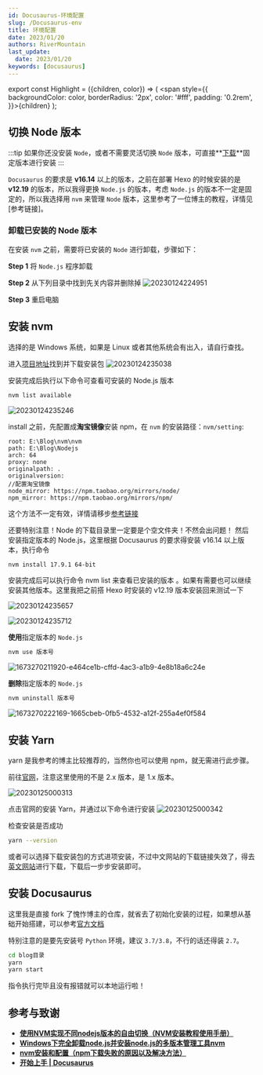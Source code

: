 ```yaml
---
id: Docusaurus-环境配置
slug: /Docusaurus-env
title: 环境配置
date: 2023/01/20
authors: RiverMountain
last_update:
  date: 2023/01/20
keywords: [docusaurus]
---
```


export const Highlight = ({children, color}) => ( <span style={{
    backgroundColor: color,
    borderRadius: '2px',
    color: '#fff',
    padding: '0.2rem',
    }}>{children}</span> );
<br/>

## 切换 Node 版本

:::tip
如果你还没安装 `Node`，或者不需要灵活切换 `Node` 版本，可直接**[下载](https://nodejs.org/en/download/)**固定版本进行安装
:::

`Docusaurus` 的要求是 **v16.14** 以上的版本，之前在部署 Hexo 的时候安装的是 **v12.19** 的版本，所以我得更换 `Node.js` 的版本，考虑 `Node.js` 的版本不一定是固定的，所以我选择用 `nvm` 来管理 `Node` 版本，这里参考了一位博主的教程，详情见[参考链接]。

### 卸载已安装的 Node 版本

在安装 `nvm` 之前，需要将已安装的 `Node` 进行卸载，步骤如下：

**<Highlight color="#9ABCF2">Step 1</Highlight>** 将 `Node.js` 程序卸载

**<Highlight color="#9ABCF2">Step 2</Highlight>** 从下列目录中找到先关内容并删除掉
![20230124224951](https://shake-picture.oss-cn-guangzhou.aliyuncs.com/Docusaurus/docs/Blog_Building/Docusaurus/20230124224951.png)

**<Highlight color="#9ABCF2">Step 3</Highlight>** 重启电脑

## 安装 nvm

选择的是 Windows 系统，如果是 Linux 或者其他系统会有出入，请自行查找。

进入[项目地址](https://github.com/coreybutler/nvm-windows)找到并下载安装包
![20230124235038](https://shake-picture.oss-cn-guangzhou.aliyuncs.com/Docusaurus/docs/Blog_Building/Docusaurus/20230124235038.png)

安装完成后执行以下命令可查看可安装的 Node.js 版本

```bash
nvm list available 
```

![20230124235246](https://shake-picture.oss-cn-guangzhou.aliyuncs.com/Docusaurus/docs/Blog_Building/Docusaurus/20230124235246.png)

install 之前，先配置成**淘宝镜像**安装 npm，在 `nvm` 的安装路径：`nvm/setting`:

```
root: E:\Blog\nvm\nvm
path: E:\Blog\Nodejs
arch: 64
proxy: none
originalpath: .
originalversion: 
//配置淘宝镜像
node_mirror: https://npm.taobao.org/mirrors/node/
npm_mirror: https://npm.taobao.org/mirrors/npm/
```

这个方法不一定有效，详情请移步[参考链接](https://blog.csdn.net/DW14687/article/details/122957949)

还要特别注意！Node 的下载目录里一定要是个空文件夹！不然会出问题！
然后安装指定版本的 Node.js，这里根据 Docusaurus 的要求得安装 v16.14 以上版本，执行命令

```bash
nvm install 17.9.1 64-bit
```

安装完成后可以执行命令 nvm list 来查看已安装的版本 。如果有需要也可以继续安装其他版本。这里我把之前搭 Hexo 时安装的 v12.19 版本安装回来测试一下

![20230124235657](https://shake-picture.oss-cn-guangzhou.aliyuncs.com/Docusaurus/docs/Blog_Building/Docusaurus/20230124235657.png)

![20230124235712](https://shake-picture.oss-cn-guangzhou.aliyuncs.com/Docusaurus/docs/Blog_Building/Docusaurus/20230124235712.png)

**使用**指定版本的 `Node.js`

```bash
nvm use 版本号
```

![1673270211920-e464ce1b-cffd-4ac3-a1b9-4e8b18a6c24e](https://shake-picture.oss-cn-guangzhou.aliyuncs.com/Docusaurus/docs/Blog_Building/Docusaurus/1673270211920-e464ce1b-cffd-4ac3-a1b9-4e8b18a6c24e.png)

**删除**指定版本的 `Node.js`

```bash
nvm uninstall 版本号
```

![1673270222169-1665cbeb-0fb5-4532-a12f-255a4ef0f584](https://shake-picture.oss-cn-guangzhou.aliyuncs.com/Docusaurus/docs/Blog_Building/Docusaurus/1673270222169-1665cbeb-0fb5-4532-a12f-255a4ef0f584.png)

## 安装 Yarn

yarn 是我参考的博主比较推荐的，当然你也可以使用 npm，就无需进行此步骤。

前往[官网](https://yarn.bootcss.com/)，注意这里使用的不是 2.x 版本，是 1.x 版本。

![20230125000313](https://shake-picture.oss-cn-guangzhou.aliyuncs.com/Docusaurus/docs/Blog_Building/Docusaurus/20230125000313.png)

点击官网的安装 Yarn，并通过以下命令进行安装
![20230125000342](https://shake-picture.oss-cn-guangzhou.aliyuncs.com/Docusaurus/docs/Blog_Building/Docusaurus/20230125000342.png)

检查安装是否成功

```bash
yarn --version
```

或者可以选择下载安装包的方式进项安装，不过中文网站的下载链接失效了，得去[英文网站](https://classic.yarnpkg.com/en/docs/install#windows-stable)进行下载，下载后一步步安装即可。

## 安装 Docusaurus

这里我是直接 fork 了愧怍博主的仓库，就省去了初始化安装的过程，如果想从基础开始搭建，可以参考[官方文档](https://docusaurus.io/zh-CN/docs/category/getting-started)

特别注意的是要先安装号 `Python` 环境，建议 `3.7/3.8`，不行的话还得装 `2.7`。

```bash
cd blog目录
yarn
yarn start
```

指令执行完毕且没有报错就可以本地运行啦！

## 参考与致谢

- **[使用NVM实现不同nodejs版本的自由切换（NVM安装教程使用手册）](https://lichong.blog.csdn.net/article/details/118756713?spm=1001.2101.3001.6650.2&utm_medium=distribute.pc_relevant.none-task-blog-2%7Edefault%7ECTRLIST%7ERate-2-118756713-blog-128326759.pc_relevant_3mothn_strategy_and_data_recovery&depth_1-utm_source=distribute.pc_relevant.none-task-blog-2%7Edefault%7ECTRLIST%7ERate-2-118756713-blog-128326759.pc_relevant_3mothn_strategy_and_data_recovery&utm_relevant_index=3)**
- **[Windows下完全卸载node.js并安装node.js的多版本管理工具nvm](https://blog.csdn.net/lewky_liu/article/details/87959839)**
- **[nvm安装和配置（npm下载失败的原因以及解决方法）](https://blog.csdn.net/DW14687/article/details/122957949)**
- **[开始上手 | Docusaurus](https://docusaurus.io/zh-CN/docs/category/getting-started)**
  